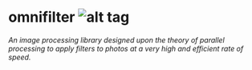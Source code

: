 # omnifilter        ![alt tag](https://travis-ci.org/ocgears/omnifilter.svg?branch=master)
###### An image processing library designed upon the theory of parallel processing to apply filters to photos at a very high and efficient rate of speed.
